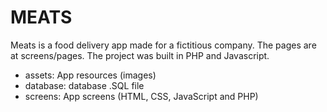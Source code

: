 # MEATS

Meats is a food delivery app made for a fictitious company. The pages are at screens/pages.
The project was built in PHP and Javascript.

* assets: App resources (images)
* database: database .SQL file
* screens: App screens (HTML, CSS, JavaScript and PHP)
